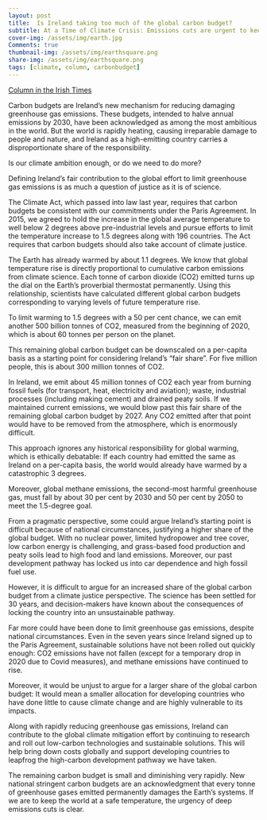 ```yaml
---
layout: post
title:  Is Ireland taking too much of the global carbon budget?
subtitle: At a Time of Climate Crisis: Emissions cuts are urgent to keep Earth at safe temperature
cover-img: /assets/img/earth.jpg
Comments: true
thumbnail-img: /assets/img/earthsquare.png
share-img: /assets/img/earthsquare.png
tags: [climate, column, carbonbudget]
---
```

[Column in the Irish Times](https://www.irishtimes.com/news/science/is-ireland-taking-too-much-of-the-global-carbon-budget-1.4838187)

Carbon budgets are Ireland’s new mechanism for reducing damaging greenhouse gas emissions. These budgets, intended to halve annual emissions by 2030, have been acknowledged as among the most ambitious in the world. But the world is rapidly heating, causing irreparable damage to people and nature, and Ireland as a high-emitting country carries a disproportionate share of the responsibility.

Is our climate ambition enough, or do we need to do more?

Defining Ireland’s fair contribution to the global effort to limit greenhouse gas emissions is as much a question of justice as it is of science.

The Climate Act, which passed into law last year, requires that carbon budgets be consistent with our commitments under the Paris Agreement. In 2015, we agreed to hold the increase in the global average temperature to well below 2 degrees above pre-industrial levels and pursue efforts to limit the temperature increase to 1.5 degrees along with 196 countries. The Act requires that carbon budgets should also take account of climate justice.

The Earth has already warmed by about 1.1 degrees. We know that global temperature rise is directly proportional to cumulative carbon emissions from climate science. Each tonne of carbon dioxide (CO2) emitted turns up the dial on the Earth’s proverbial thermostat permanently. Using this relationship, scientists have calculated different global carbon budgets corresponding to varying levels of future temperature rise.

To limit warming to 1.5 degrees with a 50 per cent chance, we can emit another 500 billion tonnes of CO2, measured from the beginning of 2020, which is about 60 tonnes per person on the planet.

This remaining global carbon budget can be downscaled on a per-capita basis as a starting point for considering Ireland’s “fair share”. For five million people, this is about 300 million tonnes of CO2.

In Ireland, we emit about 45 million tonnes of CO2 each year from burning fossil fuels (for transport, heat, electricity and aviation); waste, industrial processes (including making cement) and drained peaty soils. If we maintained current emissions, we would blow past this fair share of the remaining global carbon budget by 2027. Any CO2 emitted after that point would have to be removed from the atmosphere, which is enormously difficult.

This approach ignores any historical responsibility for global warming, which is ethically debatable: If each country had emitted the same as Ireland on a per-capita basis, the world would already have warmed by a catastrophic 3 degrees.

Moreover, global methane emissions, the second-most harmful greenhouse gas, must fall by about 30 per cent by 2030 and 50 per cent by 2050 to meet the 1.5-degree goal.

From a pragmatic perspective, some could argue Ireland’s starting point is difficult because of national circumstances, justifying a higher share of the global budget. With no nuclear power, limited hydropower and tree cover, low carbon energy is challenging, and grass-based food production and peaty soils lead to high food and land emissions. Moreover, our past development pathway has locked us into car dependence and high fossil fuel use.

However, it is difficult to argue for an increased share of the global carbon budget from a climate justice perspective. The science has been settled for 30 years, and decision-makers have known about the consequences of locking the country into an unsustainable pathway.

Far more could have been done to limit greenhouse gas emissions, despite national circumstances. Even in the seven years since Ireland signed up to the Paris Agreement, sustainable solutions have not been rolled out quickly enough: CO2 emissions have not fallen (except for a temporary drop in 2020 due to Covid measures), and methane emissions have continued to rise.

Moreover, it would be unjust to argue for a larger share of the global carbon budget: It would mean a smaller allocation for developing countries who have done little to cause climate change and are highly vulnerable to its impacts.

Along with rapidly reducing greenhouse gas emissions, Ireland can contribute to the global climate mitigation effort by continuing to research and roll out low-carbon technologies and sustainable solutions. This will help bring down costs globally and support developing countries to leapfrog the high-carbon development pathway we have taken.

The remaining carbon budget is small and diminishing very rapidly. New national stringent carbon budgets are an acknowledgment that every tonne of greenhouse gases emitted permanently damages the Earth’s systems. If we are to keep the world at a safe temperature, the urgency of deep emissions cuts is clear.
